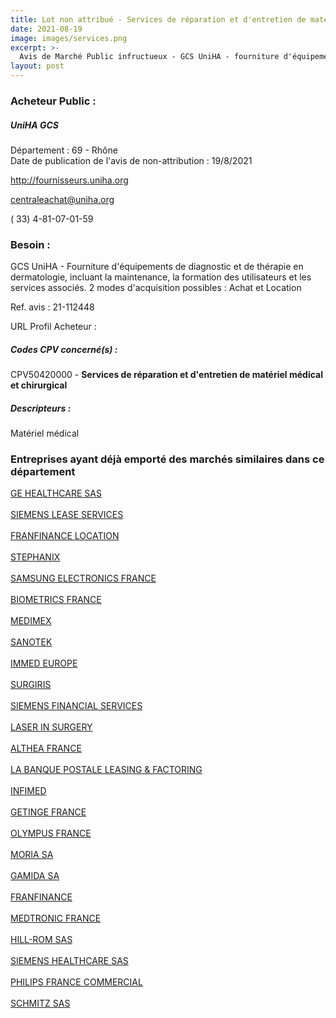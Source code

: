```yaml
---
title: Lot non attribué - Services de réparation et d'entretien de matériel médical et chirurgical
date: 2021-08-19
image: images/services.png
excerpt: >-
  Avis de Marché Public infructueux - GCS UniHA - fourniture d'équipements de diagnostic et de thérapie en dermatologie.
layout: post
---
```


### Acheteur Public :
##### UniHA GCS
Département : 69 - Rhône<br/>
Date de publication de l'avis de non-attribution : 19/8/2021


http://fournisseurs.uniha.org

centraleachat@uniha.org

( 33) 4-81-07-01-59
### Besoin :

GCS UniHA - Fourniture d'équipements de diagnostic et de thérapie en dermatologie, incluant la maintenance, la formation des utilisateurs et les services associés. 2 modes d'acquisition possibles : Achat et Location

Ref. avis : 21-112448

URL Profil Acheteur : 

##### Codes CPV concerné(s) :
CPV50420000 - **Services de réparation et d'entretien de matériel médical et chirurgical** <br/>

##### Descripteurs :
Matériel médical <br/>

### Entreprises ayant déjà emporté des marchés similaires dans ce département
<a href="/entreprise-544/siren-303215123">GE HEALTHCARE SAS</a><br/><br/>
<a href="/entreprise-544/siren-304505050">SIEMENS LEASE SERVICES</a><br/><br/>
<a href="/entreprise-545/siren-314975806">FRANFINANCE LOCATION</a><br/><br/>
<a href="/entreprise-548/siren-332390566">STEPHANIX</a><br/><br/>
<a href="/entreprise-548/siren-334367497">SAMSUNG ELECTRONICS FRANCE</a><br/><br/>
<a href="/entreprise-549/siren-343940292">BIOMETRICS FRANCE</a><br/><br/>
<a href="/entreprise-551/siren-352768311">MEDIMEX</a><br/><br/>
<a href="/entreprise-558/siren-420318263">SANOTEK</a><br/><br/>
<a href="/entreprise-559/siren-424181931">IMMED EUROPE</a><br/><br/>
<a href="/entreprise-560/siren-437760812">SURGIRIS</a><br/><br/>
<a href="/entreprise-562/siren-449848639">SIEMENS FINANCIAL SERVICES</a><br/><br/>
<a href="/entreprise-563/siren-450455803">LASER IN SURGERY</a><br/><br/>
<a href="/entreprise-563/siren-452903032">ALTHEA FRANCE</a><br/><br/>
<a href="/entreprise-569/siren-514613207">LA BANQUE POSTALE LEASING & FACTORING</a><br/><br/>
<a href="/entreprise-572/siren-539196766">INFIMED</a><br/><br/>
<a href="/entreprise-572/siren-562096297">GETINGE FRANCE</a><br/><br/>
<a href="/entreprise-573/siren-582026324">OLYMPUS FRANCE</a><br/><br/>
<a href="/entreprise-573/siren-602035750">MORIA SA</a><br/><br/>
<a href="/entreprise-573/siren-612051490">GAMIDA SA</a><br/><br/>
<a href="/entreprise-573/siren-719807406">FRANFINANCE</a><br/><br/>
<a href="/entreprise-573/siren-722008232">MEDTRONIC FRANCE</a><br/><br/>
<a href="/entreprise-574/siren-777346412">HILL-ROM SAS</a><br/><br/>
<a href="/entreprise-578/siren-810794800">SIEMENS HEALTHCARE SAS</a><br/><br/>
<a href="/entreprise-578/siren-811847243">PHILIPS FRANCE COMMERCIAL</a><br/><br/>
<a href="/entreprise-580/siren-831641022">SCHMITZ SAS</a><br/><br/>
